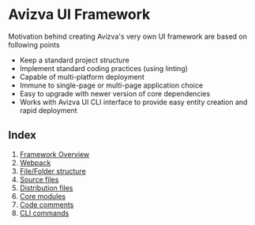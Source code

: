 # Avizva UI Framework
Motivation behind creating Avizva's very own UI framework are based on following points
- Keep a standard project structure
- Implement standard coding practices (using linting)
- Capable of multi-platform deployment
- Immune to single-page or multi-page application choice
- Easy to upgrade with newer version of core dependencies
- Works with Avizva UI CLI interface to provide easy entity creation and rapid deployment

## Index
1. [Framework Overview](https://gitlab.com/thatisuday/ui-framework/dev/documentation/framework-overview.md)
2. [Webpack](https://gitlab.com/thatisuday/ui-framework/dev/documentation/webpack.md)
3. [File/Folder structure](https://gitlab.com/thatisuday/ui-framework/dev/documentation/framework-file-structure.md)
4. [Source files](https://gitlab.com/thatisuday/ui-framework/dev/documentation/framework-source.md)
5. [Distribution files](https://gitlab.com/thatisuday/ui-framework/dev/documentation/framework-distribution.md)
6. [Core modules](https://gitlab.com/thatisuday/ui-framework/dev/documentation/core-modules.md)
7. [Code comments](https://gitlab.com/thatisuday/ui-framework/dev/documentation/esdoc.md)
8. [CLI commands](https://gitlab.com/thatisuday/ui-framework/dev/documentation/cli-commands.md)